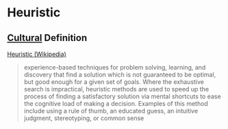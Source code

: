 # Heuristic

## [Cultural](./culture.md) Definition

<a href="https://en.wikipedia.org/wiki/Heuristic" target="_blank">Heuristic (Wikipedia)</a>

> experience-based techniques for problem solving, learning, and discovery that find a solution which is not guaranteed to be optimal, but good enough for a given set of goals. Where the exhaustive search is impractical, heuristic methods are used to speed up the process of finding a satisfactory solution via mental shortcuts to ease the cognitive load of making a decision. Examples of this method include using a rule of thumb, an educated guess, an intuitive judgment, stereotyping, or common sense

